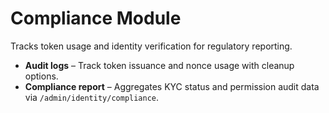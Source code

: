 # Compliance Module

Tracks token usage and identity verification for regulatory reporting.

- **Audit logs** – Track token issuance and nonce usage with cleanup options.
- **Compliance report** – Aggregates KYC status and permission audit data via `/admin/identity/compliance`.
